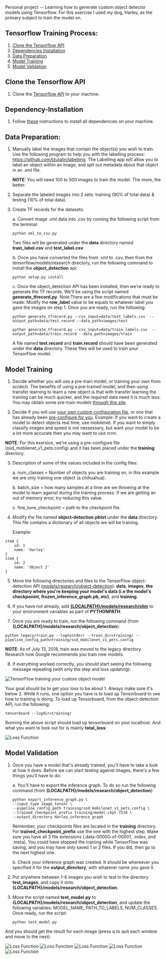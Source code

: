 Personal project -- Learning how to generate custom object detector models using Tensorflow. For this exercise I used my dog, Harley, as the primary subject to train the model on. 

## Tensorflow Training Process:
1. [Clone the Tensorflow API](#clone-the-tensorflow-api)
2. [Dependencies Installation](#dependency-installation)
3. [Data Preparation](#data-preparation)
4. [Model Training](#model-training)
5. [Model Validation](#model-validation)

## Clone the Tensorflow API
1. Clone the [Tensorflow API](https://github.com/tensorflow/models) to your machine.

## Dependency-Installation
1. Follow [these](https://github.com/tensorflow/models/blob/master/research/object_detection/g3doc/installation.md) instructions to install all dependencies on your machine.

## Data Preparation:
1.	Manually label the images that contain the object(s) you wish to train. Use the following program to help you with the labelling process: https://github.com/tzutalin/labelImg. The LabelImg app will allow you to label an object within an image, and spit out metadata about that object in an .xml file. 

    **NOTE**: You will need 100 to 500 images to train the model. The more, the better. 

2.	Separate the labeled images into 2 sets: training (90% of total data) & testing (10% of total data).

3.	Create TF records for the datasets:
    
    a.	Convert image .xml data into .csv by running the following script from the terminal:
        
        python xml_to_csv.py
        
    Two files will be generated under the **data** directory named **train_label.csv** and **test_label.csv**.
    
    b.	Once you have converted the files from .xml to .csv, then from the tensorflow/models/research directory, run the following command to install the **object_detection** api:
    
        python setup.py install    
    
    c.  Once the object_detection API has  been installed, then we're ready to generate the TF records. We'll be using the script named **generate_tfrecord.py**. Note:There are a few modifications that must be made: Modify the **row_label** value to be  equals to whatever label you gave the images on step 1. Once you are ready, run the following:
        
        python generate_tfrecord.py --csv_input=data/test_labels.csv  --output_path=data/test.record --data_path=images/test
        
        python generate_tfrecord.py --csv_input=data/train_labels.csv  --output_path=data/train.record --data_path=images/train
        
    A file named **test.record** and **train.record** should have been generated under the **data** directory. These files will be used to train your TensorFlow model. 
    
 ## Model Training
 1. Decide whether you will use a pre-train model, or training your own from scratch. The benefits of using a pre-trained model, and then using transfer learning to learn a new object is that with transfer learning the training can be much quicker, and the required data need it is much less. You may obtain some pre-train models [through this site](https://github.com/tensorflow/models/blob/master/research/object_detection/g3doc/detection_model_zoo.md).
 
 2. Decide if you will use [your own custom configuration file](https://github.com/tensorflow/models/blob/master/research/object_detection/g3doc/configuring_jobs.md), or one that has already been [pre-configure for you](https://github.com/tensorflow/models/tree/master/research/object_detection/samples/configs). Example: If you want to create a model to detect objects real time, use mobilenet. If  you want to simply classify images and speed is not nessessary, but want your model to be a lot more accurate then you may want to use rcnn.
 
 **NOTE**: For this exersice, we're using a pre-configure file (ssd_mobilenet_v1_pets.config) and  it has been placed  under the **training** directory. 
 
 3. Description of some of the values included in the config files:
    
    a. num_classes = Number of objects  you are  training  on, in this example we are only training one object (a chihuahua). 
    
    b. batch_size = how many samples at a time are we throwing at the model to learn against during the training process. If we are getting an out of memory error, try reducing this value. 
    
    c. fine_tune_checkpoint = path to the checkpoint file. 
    
  4. Modify the file named **object-detection.pbtxt** under the **data** directory. This  file contains a dictionary of all objects we  will be training. 
  
     Example:
  
    item {
        id: 1
        name: 'Harley'
    }
    item {
        id: 2
        name: 'Object 2'
    } 
  
  5. Move the following directories and files to the TensorFlow object-detection API ([models/research/object-detection](https://github.com/tensorflow/models/tree/master/research/object_detection)): **data**, **images**, **the directory where you're keeping your model's data (i.e the model's checkponint, frozen_inference_graph.pb, etc)**, and **training**. 
  
  6. If you have not already, add **[{LOCALPATH}/models/research/slim](https://github.com/tensorflow/models/tree/master/research/slim)** to your environment variables as part of **PYTHONPATH**.
  
  7. Once you are ready to train, run the following command (from **{LOCALPATH}/models/research/object_detection**):
  
  ```  
  python legacy/train.py --logtostderr --train_dir=training/ --pipeline_config_path=training/ssd_mobilenet_v1_pets.config    
  ```
  
  **NOTE**: As of July 13, 2018, train was moved to the legacy directory. Research how Google recommends you train new models. 
  
  8. If everything worked correctly, you should start seeing the following message repeating (with only the step and loss updating):
  
  ![TensorFlow training your custom object model](/TrainingSample.png?raw=true "Sample Training")
  
  Your goal should be to get your loss to be about 1. Always make sure it's below 2. While it runs, one option you have is to load up Tensorboard to see how to training is doing. To load up Tensorboard, from the object-detection API, run the following:
  
  ```
  tensorboard --logdir=training/
  ```
  
  Running the above script should load up tensorboard on your localhost. And what you want to look out for is mainly **total_loss**:
  
  ![Loss Function](/EndingGraph.png?raw=true "Sample Training")
  
  ## Model Validation
  
   1. Once you have a model that's already trained, you'll have to take a look at how it does. Before we can start testing against images, there's a few things you'll have to do:
 
      a. You'll have to export the inference graph. To do so run the following command (from **{LOCALPATH}/models/research/object_detection**):
      
      ```
      python export_inference_graph.py \
      --input_type image_tensor \
      --pipeline_config_path training/ssd_mobilenet_v1_pets.config \
      --trained_checkpoint_prefix training/model.ckpt-7218 \
      --output_directory Harley_inference_graph
      ```
      
      Remember, your checkpoints files are located in the **training** directory. For **trained_checkpoint_prefix** use the one with the highest step. Make sure you have all 3 file extensions (.data-00000-of-00001, .index, and .meta). You could have stopped the training while TensorFlow was saving, and you may have only saved 1 or 2 files. If you did, then go to the next highest one. 
   
      b. Check your inference graph was created. It should be whereever you specified it for the **output_directory**, with whatever name you gave  it. 
   
   2. Put anywhere between 1-6 images you wish to test in the directory **test_images**, and copy it onto **{LOCALPATH}/models/research/object_detection**. 
  
   3. Move the script named **test_model.py** to **{LOCALPATH}/models/research/object_detection**, and update the following variables: MODEL_NAME, PATH_TO_LABELS, NUM_CLASSES. Once ready, run the script:
  
      ```
      python test_model.py
      ```
  
   And you should get the result for each image (press q to quit each window and move to the next): 
  
   ![Loss Function](/test_results/HarleyTest1.png?raw=true "Sample Result")
   ![Loss Function](/test_results/HarleyTest2.png?raw=true "Sample Result")
   ![Loss Function](/test_results/HarleyTest3.png?raw=true "Sample Result")
   ![Loss Function](/test_results/HarleyTest4.png?raw=true "Sample Result")
   ![Loss Function](/test_results/HarleyTest5.png?raw=true "Sample Result")
  
  
  
